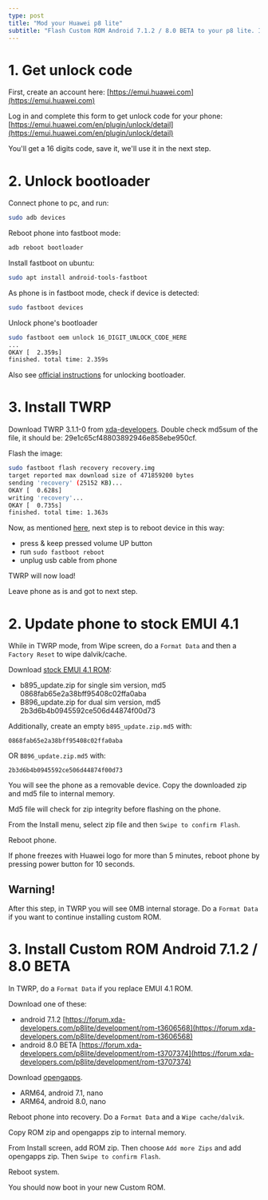 ```yaml
---
type: post
title: "Mod your Huawei p8 lite"
subtitle: "Flash Custom ROM Android 7.1.2 / 8.0 BETA to your p8 lite. If something goes wrong, you can always go back to stock EMUI 4.1"
---
```


# 1. Get unlock code

First, create an account here:
[https://emui.huawei.com](https://emui.huawei.com)

Log in and complete this form to get unlock code for your phone:
[https://emui.huawei.com/en/plugin/unlock/detail](https://emui.huawei.com/en/plugin/unlock/detail)

You'll get a 16 digits code, save it, we'll use it in the next step.

# 2. Unlock bootloader

Connect phone to pc, and run:
```bash
sudo adb devices
```

Reboot phone into fastboot mode:
```bash
adb reboot bootloader
```

Install fastboot on ubuntu:
```bash
sudo apt install android-tools-fastboot
```

As phone is in fastboot mode, check if device is detected:
```bash
sudo fastboot devices
```

Unlock phone's bootloader
```bash
sudo fastboot oem unlock 16_DIGIT_UNLOCK_CODE_HERE
...
OKAY [  2.359s]
finished. total time: 2.359s

```

Also see [official instructions](https://emui.huawei.com/en/plugin/unlock/step) for unlocking bootloader.

# 3. Install TWRP
Download TWRP 3.1.1-0 from [xda-developers](https://forum.xda-developers.com/p8lite/orig-development/twrp-t3583180).
Double check md5sum of the file, it should be: 29e1c65cf48803892946e858ebe950cf.

Flash the image:
```bash
sudo fastboot flash recovery recovery.img 
target reported max download size of 471859200 bytes
sending 'recovery' (25152 KB)...
OKAY [  0.628s]
writing 'recovery'...
OKAY [  0.735s]
finished. total time: 1.363s
```

Now, as mentioned [here](https://forum.xda-developers.com/showpost.php?p=71429023&postcount=73), next step is to reboot device in this way:
 * press & keep pressed volume UP button
 * run `sudo fastboot reboot`
 * unplug usb cable from phone

TWRP will now load!

Leave phone as is and got to next step.

# 2. Update phone to stock EMUI 4.1

While in TWRP mode, from Wipe screen, do a `Format Data` and then a `Factory Reset` to wipe dalvik/cache.

Download [stock EMUI 4.1 ROM](https://forum.xda-developers.com/showpost.php?p=73230358&postcount=2):
 * b895_update.zip for single sim version, md5 0868fab65e2a38bff95408c02ffa0aba
 * B896_update.zip for dual sim version, md5 2b3d6b4b0945592ce506d44874f00d73

Additionally, create an empty `b895_update.zip.md5` with:
```
0868fab65e2a38bff95408c02ffa0aba
```

OR `B896_update.zip.md5` with:
```
2b3d6b4b0945592ce506d44874f00d73
```

You will see the phone as a removable device. Copy the downloaded zip and md5 file to internal memory.

Md5 file will check for zip integrity before flashing on the phone.

From the Install menu, select zip file and then `Swipe to confirm Flash`.

Reboot phone.

If phone freezes with Huawei logo for more than 5 minutes, reboot phone by pressing power button for 10 seconds.

## Warning!
After this step, in TWRP you will see 0MB internal storage. Do a `Format Data` if you want to continue installing custom ROM.

# 3. Install Custom ROM Android 7.1.2 / 8.0 BETA

In TWRP, do a `Format Data` if you replace EMUI 4.1 ROM.

Download one of these:
 * android 7.1.2 [https://forum.xda-developers.com/p8lite/development/rom-t3606568](https://forum.xda-developers.com/p8lite/development/rom-t3606568)
 * android 8.0 BETA [https://forum.xda-developers.com/p8lite/development/rom-t3707374](https://forum.xda-developers.com/p8lite/development/rom-t3707374)

Download [opengapps](http://opengapps.org/).
 * ARM64, android 7.1, nano 
 * ARM64, android 8.0, nano

Reboot phone into recovery. Do a `Format Data` and a `Wipe cache/dalvik`.

Copy ROM zip and opengapps zip to internal memory.

From Install screen, add ROM zip. Then choose `Add more Zips` and add opengapps zip. Then `Swipe to confirm Flash`.

Reboot system.

You should now boot in your new Custom ROM.
